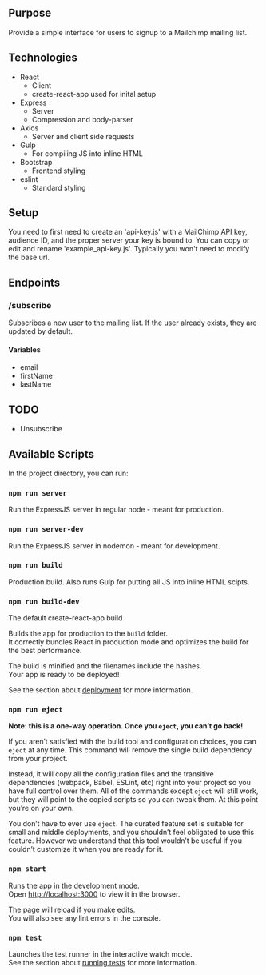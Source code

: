 
## Purpose
Provide a simple interface for users to signup to a Mailchimp mailing list.

## Technologies
- React
	- Client
	- create-react-app used for inital setup
- Express
	- Server
	- Compression and body-parser
- Axios
	- Server and client side requests
- Gulp
	- For compiling JS into inline HTML
- Bootstrap
	- Frontend styling
- eslint
	- Standard styling

## Setup

You need to first need to create an 'api-key.js' with a MailChimp API key, audience ID, and the proper server your key is bound to. You can copy or edit and rename 'example_api-key.js'. Typically you won't need to modify the base url.

## Endpoints

### /subscribe
Subscribes a new user to the mailing list. If the user already exists, they are updated by default.
#### Variables
- email
- firstName
- lastName

## TODO
- Unsubscribe

## Available Scripts

In the project directory, you can run:

### `npm run server`

Run the ExpressJS server in regular node - meant for production.

### `npm run server-dev`

Run the ExpressJS server in nodemon - meant for development.

### `npm run build`

Production build. Also runs Gulp for putting all JS into inline HTML scipts.

### `npm run build-dev`

The default create-react-app build

Builds the app for production to the `build` folder.\
It correctly bundles React in production mode and optimizes the build for the best performance.

The build is minified and the filenames include the hashes.\
Your app is ready to be deployed!

See the section about [deployment](https://facebook.github.io/create-react-app/docs/deployment) for more information.

### `npm run eject`

**Note: this is a one-way operation. Once you `eject`, you can’t go back!**

If you aren’t satisfied with the build tool and configuration choices, you can `eject` at any time. This command will remove the single build dependency from your project.

Instead, it will copy all the configuration files and the transitive dependencies (webpack, Babel, ESLint, etc) right into your project so you have full control over them. All of the commands except `eject` will still work, but they will point to the copied scripts so you can tweak them. At this point you’re on your own.

You don’t have to ever use `eject`. The curated feature set is suitable for small and middle deployments, and you shouldn’t feel obligated to use this feature. However we understand that this tool wouldn’t be useful if you couldn’t customize it when you are ready for it.

### `npm start`

Runs the app in the development mode.\
Open [http://localhost:3000](http://localhost:3000) to view it in the browser.

The page will reload if you make edits.\
You will also see any lint errors in the console.

### `npm test`

Launches the test runner in the interactive watch mode.\
See the section about [running tests](https://facebook.github.io/create-react-app/docs/running-tests) for more information.
